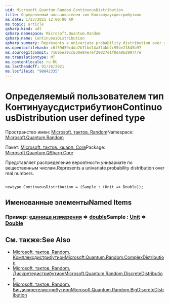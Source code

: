 ```yaml
---
uid: Microsoft.Quantum.Random.ContinuousDistribution
title: Определяемый пользователем тип Континуаусдистрибутион
ms.date: 1/23/2021 12:00:00 AM
ms.topic: article
qsharp.kind: udt
qsharp.namespace: Microsoft.Quantum.Random
qsharp.name: ContinuousDistribution
qsharp.summary: Represents a univariate probability distribution over real numbers.
ms.openlocfilehash: c6f59d59c4da7b7fbd14a314bb2c95be21845b97
ms.sourcegitcommit: 71605ea9cc630e84e7ef29027e1f0ea06299747e
ms.translationtype: MT
ms.contentlocale: ru-RU
ms.lasthandoff: 01/26/2021
ms.locfileid: "98842335"
---
```

# <a name="continuousdistribution-user-defined-type"></a><span data-ttu-id="e6e22-102">Определяемый пользователем тип Континуаусдистрибутион</span><span class="sxs-lookup"><span data-stu-id="e6e22-102">ContinuousDistribution user defined type</span></span>

<span data-ttu-id="e6e22-103">Пространство имен: [Microsoft. тактов. Random](xref:Microsoft.Quantum.Random)</span><span class="sxs-lookup"><span data-stu-id="e6e22-103">Namespace: [Microsoft.Quantum.Random](xref:Microsoft.Quantum.Random)</span></span>

<span data-ttu-id="e6e22-104">Пакет: [Microsoft. тактов. кшарп. Core](https://nuget.org/packages/Microsoft.Quantum.QSharp.Core)</span><span class="sxs-lookup"><span data-stu-id="e6e22-104">Package: [Microsoft.Quantum.QSharp.Core](https://nuget.org/packages/Microsoft.Quantum.QSharp.Core)</span></span>


<span data-ttu-id="e6e22-105">Представляет распределение вероятности унивариате по вещественным числам.</span><span class="sxs-lookup"><span data-stu-id="e6e22-105">Represents a univariate probability distribution over real numbers.</span></span>

```qsharp

newtype ContinuousDistribution = (Sample : (Unit => Double));
```



## <a name="named-items"></a><span data-ttu-id="e6e22-106">Именованные элементы</span><span class="sxs-lookup"><span data-stu-id="e6e22-106">Named Items</span></span>

### <a name="sample--unit--double"></a><span data-ttu-id="e6e22-107">Пример: [единица измерения](xref:microsoft.quantum.lang-ref.unit) => [double](xref:microsoft.quantum.lang-ref.double)</span><span class="sxs-lookup"><span data-stu-id="e6e22-107">Sample : [Unit](xref:microsoft.quantum.lang-ref.unit) => [Double](xref:microsoft.quantum.lang-ref.double)</span></span> 



## <a name="see-also"></a><span data-ttu-id="e6e22-108">См. также:</span><span class="sxs-lookup"><span data-stu-id="e6e22-108">See Also</span></span>

- [<span data-ttu-id="e6e22-109">Microsoft. тактов. Random. Комплексдистрибутион</span><span class="sxs-lookup"><span data-stu-id="e6e22-109">Microsoft.Quantum.Random.ComplexDistribution</span></span>](xref:Microsoft.Quantum.Random.ComplexDistribution)
- [<span data-ttu-id="e6e22-110">Microsoft. тактов. Random. Дискретедистрибутион</span><span class="sxs-lookup"><span data-stu-id="e6e22-110">Microsoft.Quantum.Random.DiscreteDistribution</span></span>](xref:Microsoft.Quantum.Random.DiscreteDistribution)
- [<span data-ttu-id="e6e22-111">Microsoft. тактов. Random. Бигдискретедистрибутион</span><span class="sxs-lookup"><span data-stu-id="e6e22-111">Microsoft.Quantum.Random.BigDiscreteDistribution</span></span>](xref:Microsoft.Quantum.Random.BigDiscreteDistribution)
